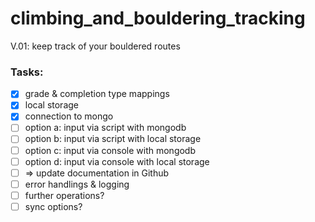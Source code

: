 # climbing_and_bouldering_tracking
V.01: keep track of your bouldered routes


### Tasks:
- [x] grade & completion type mappings
- [x] local storage
- [x] connection to mongo
- [ ] option a: input via script with mongodb 
- [ ] option b: input via script with local storage
- [ ] option c: input via console with mongodb
- [ ] option d: input via console with local storage
- [ ] => update documentation in Github
- [ ] error handlings & logging
- [ ] further operations? 
- [ ] sync options?

